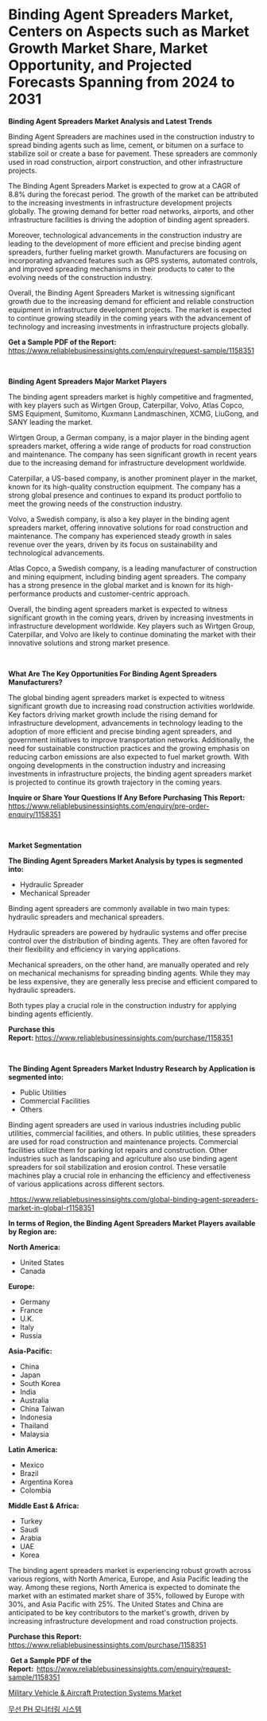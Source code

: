 <p><h1>Binding Agent Spreaders Market, Centers on Aspects such as Market Growth Market Share, Market Opportunity, and Projected Forecasts Spanning from 2024 to 2031</h1></p><p><strong>Binding Agent Spreaders Market Analysis and Latest Trends</strong></p>
<p><p>Binding Agent Spreaders are machines used in the construction industry to spread binding agents such as lime, cement, or bitumen on a surface to stabilize soil or create a base for pavement. These spreaders are commonly used in road construction, airport construction, and other infrastructure projects.</p><p>The Binding Agent Spreaders Market is expected to grow at a CAGR of 8.8% during the forecast period. The growth of the market can be attributed to the increasing investments in infrastructure development projects globally. The growing demand for better road networks, airports, and other infrastructure facilities is driving the adoption of binding agent spreaders.</p><p>Moreover, technological advancements in the construction industry are leading to the development of more efficient and precise binding agent spreaders, further fueling market growth. Manufacturers are focusing on incorporating advanced features such as GPS systems, automated controls, and improved spreading mechanisms in their products to cater to the evolving needs of the construction industry.</p><p>Overall, the Binding Agent Spreaders Market is witnessing significant growth due to the increasing demand for efficient and reliable construction equipment in infrastructure development projects. The market is expected to continue growing steadily in the coming years with the advancement of technology and increasing investments in infrastructure projects globally.</p></p>
<p><strong>Get a Sample PDF of the Report:&nbsp;</strong> <a href="https://www.reliablebusinessinsights.com/enquiry/request-sample/1158351">https://www.reliablebusinessinsights.com/enquiry/request-sample/1158351</a></p>
<p>&nbsp;</p>
<p><strong>Binding Agent Spreaders Major Market Players</strong></p>
<p><p>The binding agent spreaders market is highly competitive and fragmented, with key players such as Wirtgen Group, Caterpillar, Volvo, Atlas Copco, SMS Equipment, Sumitomo, Kuxmann Landmaschinen, XCMG, LiuGong, and SANY leading the market.</p><p>Wirtgen Group, a German company, is a major player in the binding agent spreaders market, offering a wide range of products for road construction and maintenance. The company has seen significant growth in recent years due to the increasing demand for infrastructure development worldwide.</p><p>Caterpillar, a US-based company, is another prominent player in the market, known for its high-quality construction equipment. The company has a strong global presence and continues to expand its product portfolio to meet the growing needs of the construction industry.</p><p>Volvo, a Swedish company, is also a key player in the binding agent spreaders market, offering innovative solutions for road construction and maintenance. The company has experienced steady growth in sales revenue over the years, driven by its focus on sustainability and technological advancements.</p><p>Atlas Copco, a Swedish company, is a leading manufacturer of construction and mining equipment, including binding agent spreaders. The company has a strong presence in the global market and is known for its high-performance products and customer-centric approach.</p><p>Overall, the binding agent spreaders market is expected to witness significant growth in the coming years, driven by increasing investments in infrastructure development worldwide. Key players such as Wirtgen Group, Caterpillar, and Volvo are likely to continue dominating the market with their innovative solutions and strong market presence.</p></p>
<p>&nbsp;</p>
<p><strong>What Are The Key Opportunities For Binding Agent Spreaders Manufacturers?</strong></p>
<p><p>The global binding agent spreaders market is expected to witness significant growth due to increasing road construction activities worldwide. Key factors driving market growth include the rising demand for infrastructure development, advancements in technology leading to the adoption of more efficient and precise binding agent spreaders, and government initiatives to improve transportation networks. Additionally, the need for sustainable construction practices and the growing emphasis on reducing carbon emissions are also expected to fuel market growth. With ongoing developments in the construction industry and increasing investments in infrastructure projects, the binding agent spreaders market is projected to continue its growth trajectory in the coming years.</p></p>
<p><strong>Inquire or Share Your Questions If Any Before Purchasing This Report:</strong> <a href="https://www.reliablebusinessinsights.com/enquiry/pre-order-enquiry/1158351">https://www.reliablebusinessinsights.com/enquiry/pre-order-enquiry/1158351</a></p>
<p>&nbsp;</p>
<p><strong>Market Segmentation</strong></p>
<p><strong>The Binding Agent Spreaders Market Analysis by types is segmented into:</strong></p>
<p><ul><li>Hydraulic Spreader</li><li>Mechanical Spreader</li></ul></p>
<p><p>Binding agent spreaders are commonly available in two main types: hydraulic spreaders and mechanical spreaders. </p><p>Hydraulic spreaders are powered by hydraulic systems and offer precise control over the distribution of binding agents. They are often favored for their flexibility and efficiency in varying applications.</p><p>Mechanical spreaders, on the other hand, are manually operated and rely on mechanical mechanisms for spreading binding agents. While they may be less expensive, they are generally less precise and efficient compared to hydraulic spreaders.</p><p>Both types play a crucial role in the construction industry for applying binding agents efficiently.</p></p>
<p><strong>Purchase this Report:&nbsp;</strong><a href="https://www.reliablebusinessinsights.com/purchase/1158351">https://www.reliablebusinessinsights.com/purchase/1158351</a></p>
<p>&nbsp;</p>
<p><strong>The Binding Agent Spreaders Market Industry Research by Application is segmented into:</strong></p>
<p><ul><li>Public Utilities</li><li>Commercial Facilities</li><li>Others</li></ul></p>
<p><p>Binding agent spreaders are used in various industries including public utilities, commercial facilities, and others. In public utilities, these spreaders are used for road construction and maintenance projects. Commercial facilities utilize them for parking lot repairs and construction. Other industries such as landscaping and agriculture also use binding agent spreaders for soil stabilization and erosion control. These versatile machines play a crucial role in enhancing the efficiency and effectiveness of various applications across different sectors.</p></p>
<p><a href="https://www.reliablebusinessinsights.com/global-binding-agent-spreaders-market-in-global-r1158351">&nbsp;https://www.reliablebusinessinsights.com/global-binding-agent-spreaders-market-in-global-r1158351</a></p>
<p><strong>In terms of Region, the Binding Agent Spreaders Market Players available by Region are:</strong></p>
<p>
    <p> <strong> North America: </strong>
        <ul>
            <li>United States</li>
            <li>Canada</li>
        </ul>
        </p> 
    <p> <strong> Europe: </strong>
        <ul>
            <li>Germany</li>
            <li>France</li>
            <li>U.K.</li>
            <li>Italy</li>
            <li>Russia</li>
        </ul>
        </p> 
    <p> <strong> Asia-Pacific: </strong>
        <ul>
            <li>China</li>
            <li>Japan</li>
            <li>South Korea</li>
            <li>India</li>
            <li>Australia</li>
            <li>China Taiwan</li>
            <li>Indonesia</li>
            <li>Thailand</li>
            <li>Malaysia</li>
        </ul>
        </p> 
    <p> <strong> Latin America: </strong>
        <ul>
            <li>Mexico</li>
            <li>Brazil</li>
            <li>Argentina Korea</li>
            <li>Colombia</li>
        </ul>
        </p> 
    <p> <strong> Middle East & Africa: </strong>
        <ul>
            <li>Turkey</li>
            <li>Saudi</li>
            <li>Arabia</li>
            <li>UAE</li>
            <li>Korea</li>
        </ul>
    </p>
    </p>
<p><p>The binding agent spreaders market is experiencing robust growth across various regions, with North America, Europe, and Asia Pacific leading the way. Among these regions, North America is expected to dominate the market with an estimated market share of 35%, followed by Europe with 30%, and Asia Pacific with 25%. The United States and China are anticipated to be key contributors to the market's growth, driven by increasing infrastructure development and road construction projects.</p></p>
<p><strong>Purchase this Report: </strong><a href="https://www.reliablebusinessinsights.com/purchase/1158351">https://www.reliablebusinessinsights.com/purchase/1158351</a></p>
<p>&nbsp;<strong>Get a Sample PDF of the Report:&nbsp;&nbsp;</strong><a href="https://www.reliablebusinessinsights.com/enquiry/request-sample/1158351">https://www.reliablebusinessinsights.com/enquiry/request-sample/1158351</a></p>
<p><strong></strong></p>
<p><p><a href="https://github.com/gdfhhhj/Market-Research-Report-List-4/blob/main/military-vehicle-aircraft-protection-systems-market.md">Military Vehicle & Aircraft Protection Systems Market</a></p><p><a href="https://github.com/sougarounis/Market-Research-Report-List-4/blob/main/953057695419.md">무선 PH 모니터링 시스템</a></p></p>